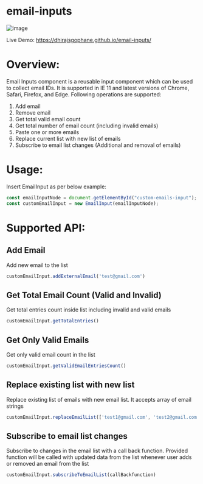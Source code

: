 # email-inputs
![image](https://user-images.githubusercontent.com/81437732/113436823-147a7000-93ee-11eb-8e64-7cc5b9e728d1.png)

Live Demo: https://dhirajsgophane.github.io/email-inputs/

# Overview:
Email Inputs component is a reusable input component which can be used to collect email IDs. It is supported in IE 11 and latest versions of Chrome, Safari, Firefox, and Edge. Following operations are supported:
1. Add email
2. Remove email
3. Get total valid email count
4. Get total number of email count (including invalid emails)
5. Paste one or more emails
6. Replace current list with new list of emails
7. Subscribe to email list changes (Additional and removal of emails)

# Usage:
Insert EmailInput as per below example:
```js
const emailInputNode = document.getElementById("custom-emails-input");
const customEmailInput = new EmailInput(emailInputNode);
```

# Supported API:
## Add Email
Add new email to the list
```js
customEmailInput.addExternalEmail('test@gmail.com')
```

## Get Total Email Count (Valid and Invalid)
Get total entries count inside list including invalid and valid emails
```js
customEmailInput.getTotalEntries()
```

## Get Only Valid Emails
Get only valid email count in the list
```js
customEmailInput.getValidEmailEntriesCount()
```

## Replace existing list with new list
Replace existing list of emails with new email list. It accepts array of email strings
```js
customEmailInput.replaceEmailList(['test1@gmail.com', 'test2@gmail.com'])
```

## Subscribe to email list changes
Subscribe to changes in the email list with a call back function. Provided function will be called with updated data from the list whenever user adds or removed an email from the list
```js
customEmailInput.subscribeToEmailList(callBackfunction)
```
